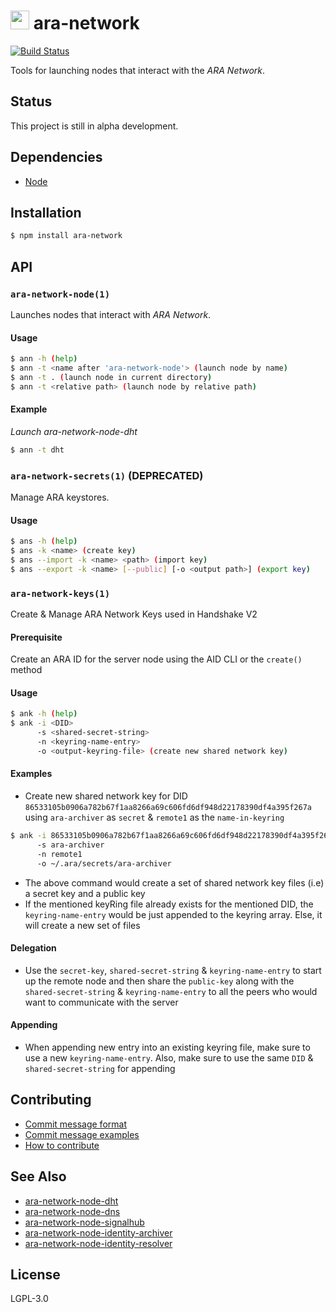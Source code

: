 <img src="https://github.com/AraBlocks/docs/blob/master/ara.png" width="30" height="30" /> ara-network
===========

[![Build Status](https://travis-ci.com/AraBlocks/ara-network.svg?token=r6p7pesHZ9MRJsVsrYFe&branch=master)](https://travis-ci.com/AraBlocks/ara-network)

Tools for launching nodes that interact with the _ARA Network_.

## Status
This project is still in alpha development.

## Dependencies
- [Node](https://nodejs.org/en/download/)

## Installation
```bash
$ npm install ara-network
```

## API
### `ara-network-node(1)`

Launches nodes that interact with _ARA Network_.

#### Usage

```bash
$ ann -h (help)
$ ann -t <name after 'ara-network-node'> (launch node by name)
$ ann -t . (launch node in current directory)
$ ann -t <relative path> (launch node by relative path)
```

#### Example
*Launch ara-network-node-dht*
```bash
$ ann -t dht
```

### `ara-network-secrets(1)` (DEPRECATED)
Manage ARA keystores.

#### Usage
```bash
$ ans -h (help)
$ ans -k <name> (create key)
$ ans --import -k <name> <path> (import key)
$ ans --export -k <name> [--public] [-o <output path>] (export key)
```

### `ara-network-keys(1)`
Create & Manage ARA Network Keys used in Handshake V2

#### Prerequisite
Create an ARA ID for the server node using the AID CLI or the `create()` method

#### Usage
```bash
$ ank -h (help)
$ ank -i <DID>
      -s <shared-secret-string>
      -n <keyring-name-entry>
      -o <output-keyring-file> (create new shared network key)
```

#### Examples
* Create new shared network key for DID `86533105b0906a782b67f1aa8266a69c606fd6df948d22178390df4a395f267a` using `ara-archiver` as `secret` & `remote1` as the `name-in-keyring`

```bash
$ ank -i 86533105b0906a782b67f1aa8266a69c606fd6df948d22178390df4a395f267a
      -s ara-archiver
      -n remote1
      -o ~/.ara/secrets/ara-archiver
```

* The above command would create a set of shared network key files (i.e) a secret key and a public key
* If the mentioned keyRing file already exists for the mentioned DID, the `keyring-name-entry` would be just appended to the keyring array. Else, it will create a new set of files

#### Delegation
* Use the `secret-key`, `shared-secret-string` & `keyring-name-entry` to start up the remote node and then share the `public-key` along with the `shared-secret-string` & `keyring-name-entry` to all the peers who would want to communicate with the server

#### Appending
* When appending new entry into an existing keyring file, make sure to use a new `keyring-name-entry`. Also, make sure to use the same `DID` & `shared-secret-string` for appending

## Contributing
- [Commit message format](/.github/COMMIT_FORMAT.md)
- [Commit message examples](/.github/COMMIT_FORMAT_EXAMPLES.md)
- [How to contribute](/.github/CONTRIBUTING.md)

## See Also
- [ara-network-node-dht](https://github.com/arablocks/ara-network-node-dht)
- [ara-network-node-dns](https://github.com/arablocks/ara-network-node-dns)
- [ara-network-node-signalhub](https://github.com/arablocks/ara-network-node-signalhub)
- [ara-network-node-identity-archiver](https://github.com/arablocks/ara-network-node-identity-archiver)
- [ara-network-node-identity-resolver](https://github.com/arablocks/ara-network-node-identity-resolver)

## License
LGPL-3.0
